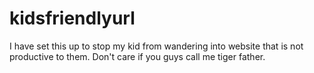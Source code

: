 # kidsfriendlyurl
I have set this up to stop my kid from wandering into website that is not productive to them. Don't care if you guys call me tiger father. 
